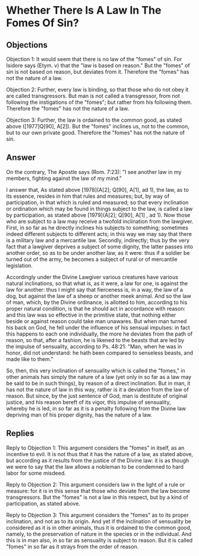 # Whether There Is A Law In The Fomes Of Sin?

## Objections

Objection 1: It would seem that there is no law of the "fomes" of sin. For Isidore says (Etym. v) that the "law is based on reason." But the "fomes" of sin is not based on reason, but deviates from it. Therefore the "fomes" has not the nature of a law.

Objection 2: Further, every law is binding, so that those who do not obey it are called transgressors. But man is not called a transgressor, from not following the instigations of the "fomes"; but rather from his following them. Therefore the "fomes" has not the nature of a law.

Objection 3: Further, the law is ordained to the common good, as stated above ([1977]Q[90], A[2]). But the "fomes" inclines us, not to the common, but to our own private good. Therefore the "fomes" has not the nature of sin.

## Answer

On the contrary, The Apostle says (Rom. 7:23): "I see another law in my members, fighting against the law of my mind."

I answer that, As stated above [1978](A[2]; Q[90], A[1], ad 1), the law, as to its essence, resides in him that rules and measures; but, by way of participation, in that which is ruled and measured; so that every inclination or ordination which may be found in things subject to the law, is called a law by participation, as stated above [1979](A[2]; Q[90], A[1] , ad 1). Now those who are subject to a law may receive a twofold inclination from the lawgiver. First, in so far as he directly inclines his subjects to something; sometimes indeed different subjects to different acts; in this way we may say that there is a military law and a mercantile law. Secondly, indirectly; thus by the very fact that a lawgiver deprives a subject of some dignity, the latter passes into another order, so as to be under another law, as it were: thus if a soldier be turned out of the army, he becomes a subject of rural or of mercantile legislation.

Accordingly under the Divine Lawgiver various creatures have various natural inclinations, so that what is, as it were, a law for one, is against the law for another: thus I might say that fierceness is, in a way, the law of a dog, but against the law of a sheep or another meek animal. And so the law of man, which, by the Divine ordinance, is allotted to him, according to his proper natural condition, is that he should act in accordance with reason: and this law was so effective in the primitive state, that nothing either beside or against reason could take man unawares. But when man turned his back on God, he fell under the influence of his sensual impulses: in fact this happens to each one individually, the more he deviates from the path of reason, so that, after a fashion, he is likened to the beasts that are led by the impulse of sensuality, according to Ps. 48:21: "Man, when he was in honor, did not understand: he hath been compared to senseless beasts, and made like to them."

So, then, this very inclination of sensuality which is called the "fomes," in other animals has simply the nature of a law (yet only in so far as a law may be said to be in such things), by reason of a direct inclination. But in man, it has not the nature of law in this way, rather is it a deviation from the law of reason. But since, by the just sentence of God, man is destitute of original justice, and his reason bereft of its vigor, this impulse of sensuality, whereby he is led, in so far as it is a penalty following from the Divine law depriving man of his proper dignity, has the nature of a law.

## Replies

Reply to Objection 1: This argument considers the "fomes" in itself, as an incentive to evil. It is not thus that it has the nature of a law, as stated above, but according as it results from the justice of the Divine law: it is as though we were to say that the law allows a nobleman to be condemned to hard labor for some misdeed.

Reply to Objection 2: This argument considers law in the light of a rule or measure: for it is in this sense that those who deviate from the law become transgressors. But the "fomes" is not a law in this respect, but by a kind of participation, as stated above.

Reply to Objection 3: This argument considers the "fomes" as to its proper inclination, and not as to its origin. And yet if the inclination of sensuality be considered as it is in other animals, thus it is ordained to the common good, namely, to the preservation of nature in the species or in the individual. And this is in man also, in so far as sensuality is subject to reason. But it is called "fomes" in so far as it strays from the order of reason.